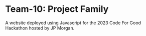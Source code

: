 # Team-10: Project Family

A website deployed using Javascript for the 2023 Code For Good Hackathon hosted by JP Morgan.
